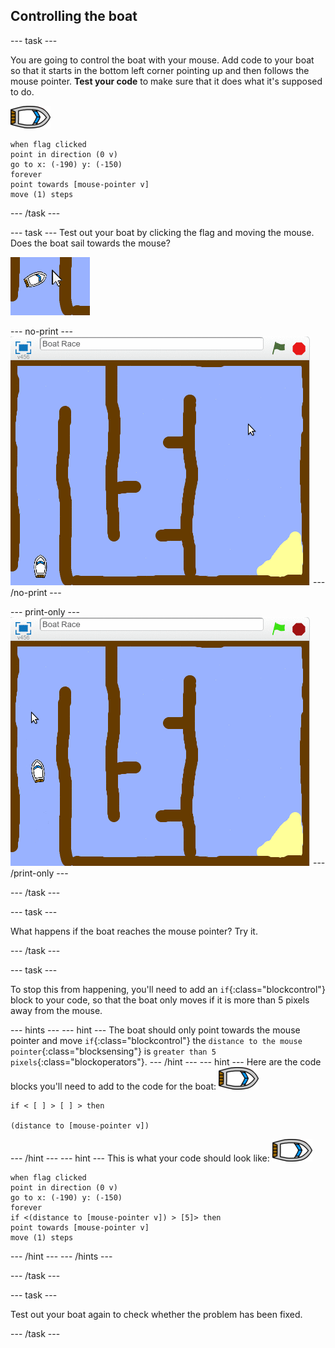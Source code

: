 ## Controlling the boat

--- task ---

You are going to control the boat with your mouse. Add code to your boat so that it starts in the bottom left corner pointing up and then follows the mouse pointer. __Test your code__ to make sure that it does what it's supposed to do.

![boat-sprite](images/boat_resize.png)
```blocks
when flag clicked
point in direction (0 v)
go to x: (-190) y: (-150)
forever
point towards [mouse-pointer v]
move (1) steps
```
--- /task ---

--- task ---
Test out your boat by clicking the flag and moving the mouse. Does the boat sail towards the mouse?

 ![screenshot](images/boat-mouse.png)

--- no-print ---
 ![screenshot](images/boat-pointer-test-anim.gif)
--- /no-print ---

--- print-only --- 
 ![screenshot](images/boat-pointer-test-anim.png)
--- /print-only ---

--- /task ---

--- task ---

What happens if the boat reaches the mouse pointer? Try it.

--- /task ---

--- task ---

To stop this from happening, you'll need to add an `if`{:class="blockcontrol"} block to your code, so that the boat only moves if it is more than 5 pixels away from the mouse.

--- hints ---
--- hint ---
The boat should only point towards the mouse pointer and move `if`{:class="blockcontrol"} the `distance to the mouse pointer`{:class="blocksensing"} is `greater than 5 pixels`{:class="blockoperators"}.
--- /hint ---
--- hint ---
Here are the code blocks you'll need to add to the code for the boat:
![boat-sprite](images/boat_resize.png)
```blocks
if < [ ] > [ ] > then

(distance to [mouse-pointer v])
```
--- /hint ---
--- hint ---
This is what your code should look like:
![boat-sprite](images/boat_resize.png)
```blocks
when flag clicked
point in direction (0 v)
go to x: (-190) y: (-150)
forever
if <(distance to [mouse-pointer v]) > [5]> then
point towards [mouse-pointer v]
move (1) steps
```
--- /hint ---
--- /hints ---

--- /task ---

--- task ---

Test out your boat again to check whether the problem has been fixed.

--- /task ---

